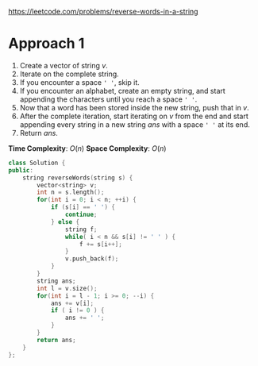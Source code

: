https://leetcode.com/problems/reverse-words-in-a-string

# Approach 1

1. Create a vector of string $v$.
2. Iterate on the complete string.
3. If you encounter a space `' '`, skip it.
4. If you encounter an alphabet, create an empty string, and start appending the characters until you reach a space `' '`.
5. Now that a word has been stored inside the new string, push that in $v$.
6. After the complete iteration, start iterating on $v$ from the end and start appending every string in a new string $ans$ with a space `' '` at its end.
7. Return $ans$.

**Time Complexity**: $O(n)$
**Space Complexity**: $O(n)$

```cpp
class Solution {
public:
    string reverseWords(string s) {
        vector<string> v;
        int n = s.length();
        for(int i = 0; i < n; ++i) {
            if (s[i] == ' ') {
                continue;
            } else {
                string f;
                while( i < n && s[i] != ' ' ) {
                    f += s[i++];
                }
                v.push_back(f);
            }
        }
        string ans;
        int l = v.size();
        for(int i = l - 1; i >= 0; --i) {
            ans += v[i];
            if ( i != 0 ) {
                ans += ' ';
            }
        }
        return ans;
    }
};
```